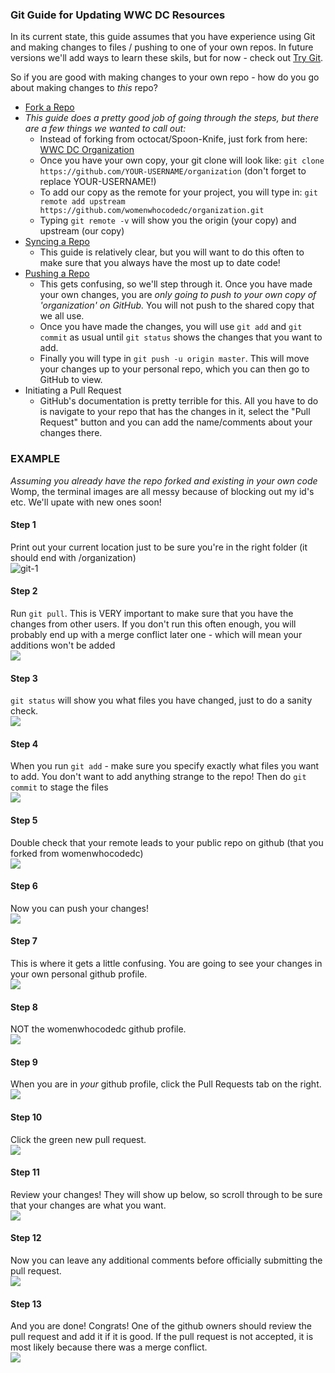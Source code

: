 ### Git Guide for Updating WWC DC Resources

In its current state, this guide assumes that you have experience using Git and making changes to files / pushing to one of your own repos. In future versions we'll add ways to learn these skils, but for now - check out [Try Git](https://try.github.io).

So if you are good with making changes to your own repo - how do you go about making changes to *this* repo?

* [Fork a Repo](https://help.github.com/articles/fork-a-repo/)  
* *This guide does a pretty good job of going through the steps, but there are a few things we wanted to call out:*
	* Instead of forking from octocat/Spoon-Knife, just fork from here: [WWC DC Organization](https://github.com/womenwhocodedc/organization)
	* Once you have your own copy, your git clone will look like: `git clone https://github.com/YOUR-USERNAME/organization` (don't forget to replace YOUR-USERNAME!)
	* To add our copy as the remote for your project, you will type in: `git remote add upstream https://github.com/womenwhocodedc/organization.git`
	* Typing `git remote -v` will show you the origin (your copy) and upstream (our copy)
* [Syncing a Repo](https://help.github.com/articles/syncing-a-fork/)   
	* This guide is relatively clear, but you will want to do this often to make sure that you always have the most up to date code!
* [Pushing a Repo](https://help.github.com/articles/pushing-to-a-remote/)   
	* This gets confusing, so we'll step through it. Once you have made your own changes, you are *only going to push to your own copy of 'organization' on GitHub.* You will not push to the shared copy that we all use.
	* Once you have made the changes, you will use `git add` and `git commit` as usual until `git status` shows the changes that you want to add.
	* Finally you will type in `git push -u origin master`. This will move your changes up to your personal repo, which you can then go to GitHub to view.
* Initiating a Pull Request
	* GitHub's documentation is pretty terrible for this. All you have to do is navigate to your repo that has the changes in it, select the "Pull Request" button and you can add the name/comments about your changes there.

### EXAMPLE

*Assuming you already have the repo forked and existing in your own code*
Womp, the terminal images are all messy because of blocking out my id's etc. We'll upate with new ones soon!

#### Step 1   
Print out your current location just to be sure you're in the right folder (it should end with /organization)   
![git-1](images/git-1.png "Print Working Directory")   
#### Step 2
Run `git pull`. This is VERY important to make sure that you have the changes from other users. If you don't run this often enough, you will probably end up with a merge conflict later one - which will mean your additions won't be added   
![](images/git-2.png "")
#### Step 3
`git status` will show you what files you have changed, just to do a sanity check.   
![](images/git-3.png "")
#### Step 4
When you run `git add` - make sure you specify exactly what files you want to add. You don't want to add anything strange to the repo! Then do `git commit` to stage the files   
![](images/git-4.png "")
#### Step 5
Double check that your remote leads to your public repo on github (that you forked from womenwhocodedc)   
![](images/git-5.png "")
#### Step 6
Now you can push your changes!   
![](images/git-6.png "")
#### Step 7
This is where it gets a little confusing. You are going to see your changes in your own personal github profile.   
![](images/git-7.png "")
#### Step 8
NOT the womenwhocodedc github profile.   
![](images/git-8.png "")
#### Step 9
When you are in *your* github profile, click the Pull Requests tab on the right.   
![](images/git-9.png "")
#### Step 10
Click the green new pull request.   
![](images/git-10.png "")
#### Step 11
Review your changes! They will show up below, so scroll through to be sure that your changes are what you want.   
![](images/git-11.png "")
#### Step 12
Now you can leave any additional comments before officially submitting the pull request.   
![](images/git-12.png "")
#### Step 13
And you are done! Congrats! One of the github owners should review the pull request and add it if it is good. If the pull request is not accepted, it is most likely because there was a merge conflict.   
![](images/git-13.png "")

